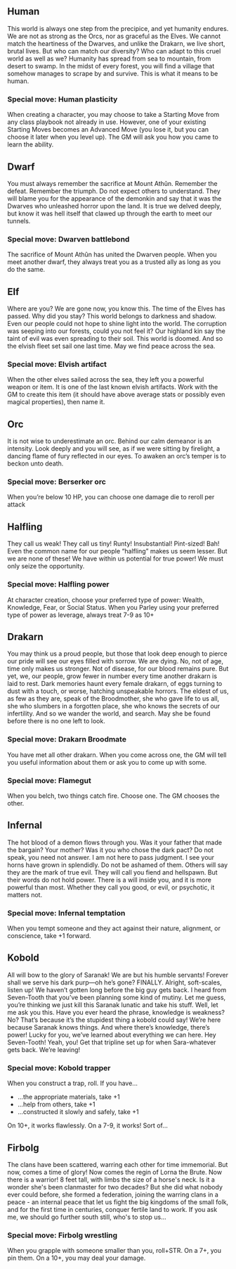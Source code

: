 ## Human

This world is always one step from the precipice, and yet humanity endures. We are not as strong as the Orcs, nor as graceful as the Elves. We cannot match the heartiness of the Dwarves, and unlike the Drakarn, we live short, brutal lives. But who can match our diversity? Who can adapt to this cruel world as well as we? Humanity has spread from sea to mountain, from desert to swamp. In the midst of every forest, you will find a village that somehow manages to scrape by and survive. This is what it means to be human.

### Special move: Human plasticity

When creating a character, you may choose to take a Starting Move from any class playbook not already in use. However, one of your existing Starting Moves becomes an Advanced Move (you lose it, but you can choose it later when you level up). The GM will ask you how you came to learn the ability.

## Dwarf

You must always remember the sacrifice at Mount Athûn. Remember the defeat. Remember the triumph. Do not expect others to understand. They will blame you for the appearance of the demonkin and say that it was the Dwarves who unleashed horror upon the land. It is true we delved deeply, but know it was hell itself that clawed up through the earth to meet our tunnels.

### Special move: Dwarven battlebond

The sacrifice of Mount Athûn has united the Dwarven people. When you meet another dwarf, they always treat you as a trusted ally as long as you do the same.

## Elf

Where are you? We are gone now, you know this. The time of the Elves has passed. Why did you stay? This world belongs to darkness and shadow. Even our people could not hope to shine light into the world. The corruption was seeping into our forests, could you not feel it? Our highland kin say the taint of evil was even spreading to their soil. This world is doomed. And so the elvish fleet set sail one last time. May we find peace across the sea.

### Special move: Elvish artifact

When the other elves sailed across the sea, they left you a powerful weapon or item. It is one of the last known elvish artifacts. Work with the GM to create this item (it should have above average stats or possibly even magical properties), then name it.

## Orc

It is not wise to underestimate an orc. Behind our calm demeanor is an intensity. Look deeply and you will see, as if we were sitting by firelight, a dancing flame of fury reflected in our eyes. To awaken an orc’s temper is to beckon unto death.

### Special move: Berserker orc

When you’re below 10 HP, you can choose one damage die to reroll per attack

## Halfling

They call us weak! They call us tiny! Runty! Insubstantial! Pint-sized! Bah! Even the common name for our people “halfling” makes us seem lesser. But we are none of these! We have within us potential for true power! We must only seize the opportunity.

### Special move: Halfling power

At character creation, choose your preferred type of power: Wealth, Knowledge, Fear, or Social Status. When you Parley using your preferred type of power as leverage, always treat 7-9 as 10+

## Drakarn

You may think us a proud people, but those that look deep enough to pierce our pride will see our eyes filled with sorrow. We are dying. No, not of age, time only makes us stronger. Not of disease, for our blood remains pure. But yet, we, our people, grow fewer in number every time another drakarn is laid to rest. Dark memories haunt every female drakarn, of eggs turning to dust with a touch, or worse, hatching unspeakable horrors. The eldest of us, as few as they are, speak of the Broodmother, she who gave life to us all, she who slumbers in a forgotten place, she who knows the secrets of our infertility. And so we wander the world, and search. May she be found before there is no one left to look.

### Special move: Drakarn Broodmate

You have met all other drakarn. When you come across one, the GM will tell you useful information about them or ask you to come up with some.

### Special move: Flamegut

When you belch, two things catch fire. Choose one. The GM chooses the other.

## Infernal

The hot blood of a demon flows through you. Was it your father that made the bargain? Your mother? Was it you who chose the dark pact? Do not speak, you need not answer. I am not here to pass judgment. I see your horns have grown in splendidly. Do not be ashamed of them. Others will say they are the mark of true evil. They will call you fiend and hellspawn. But their words do not hold power. There is a will inside you, and it is more powerful than most. Whether they call you good, or evil, or psychotic, it matters not.

### Special move: Infernal temptation

When you tempt someone and they act against their nature, alignment, or conscience, take +1 forward.

## Kobold

All will bow to the glory of Saranak! We are but his humble servants! Forever shall we serve his dark purp—oh he’s gone? FINALLY. Alright, soft-scales, listen up! We haven’t gotten long before the big guy gets back. I heard from Seven-Tooth that you’ve been planning some kind of mutiny. Let me guess, you’re thinking we just kill this Saranak lunatic and take his stuff. Well, let me ask you this. Have you ever heard the phrase, knowledge is weakness? No? That’s because it’s the stupidest thing a kobold could say! We’re here because Saranak knows things. And where there’s knowledge, there’s power! Lucky for you, we’ve learned about everything we can here. Hey Seven-Tooth! Yeah, you! Get that tripline set up for when Sara-whatever gets back. We’re leaving!

### Special move: Kobold trapper

When you construct a trap, roll. If you have...

* ...the appropriate materials, take +1
* ...help from others, take +1
* ...constructed it slowly and safely, take +1

On 10+, it works flawlessly. On a 7-9, it works! Sort of...

## Firbolg

The clans have been scattered, warring each other for time immemorial. But now, comes a time of glory! Now comes the regin of Lorna the Brute. Now there is a warrior! 8 feet tall, with limbs the size of a horse's neck. Is it a wonder she's been clanmaster for two decades? But she did what nobody ever could before, she formed a federation, joining the warring clans in a peace - an internal peace that let us fight the big kingdoms of the small folk, and for the first time in centuries, conquer fertile land to work. If you ask me, we should go further south still, who's to stop us...

### Special move: Firbolg wrestling

When you grapple with someone smaller than you, roll+STR. On a 7+, you pin them. On a 10+, you may deal your damage.
